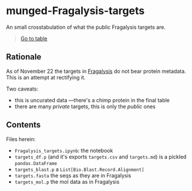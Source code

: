 # munged-Fragalysis-targets
An small crosstabulation of what the public Fragalysis targets are.

> [Go to table](targets.md)

## Rationale
As of November 22 the targets in [Fragalysis](https://fragalysis.diamond.ac.uk/) do not bear protein metadata.
This is an attempt at rectifying it.

Two caveats:

* this is uncurated data —there's a chimp protein in the final table
* there are many _private_ targets, this is only the _public_ ones

## Contents
Files herein:

* `Fragalysis_targets.ipynb`: the notebook
* `targets_df.p` (and it's exports `targets.csv` and `targets.md`) is a pickled `pandas.DataFrame`
* `targets_blast.p` a `List[Bio.Blast.Record.Alignment]`
* `targets.fasta` the seqs as they are in Fragalysis
* `targets_mol.p` the mol data as in Fragalysis
